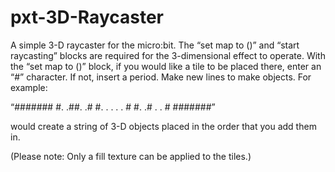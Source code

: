 # pxt-3D-Raycaster
A simple 3-D raycaster for the micro:bit.
The “set map to ()” and “start raycasting” blocks are required for the 3-dimensional effect to operate. With the “set map to ()” block, if you would like a tile to be placed there, enter an “#” character. If not, insert a period. Make new lines to make objects. For example:

“#######
 #. .##. .#
 #. . . . . #
 #. .# . . #
 #######”

would create a string of 3-D objects placed in the order that you add them in.

(Please note: Only a fill texture can be applied to the tiles.)
